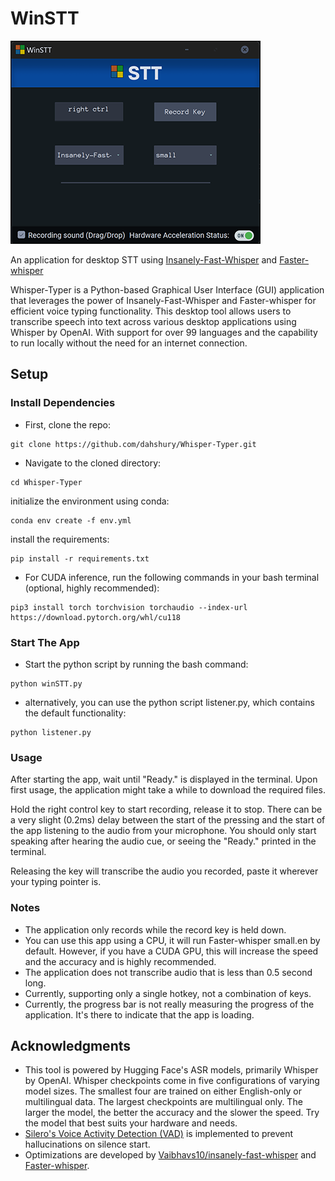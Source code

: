 # WinSTT

![Alt text](<untitled.png>)

An application for desktop STT using [Insanely-Fast-Whisper](https://github.com/Vaibhavs10/insanely-fast-whisper) and [Faster-whisper](https://github.com/SYSTRAN/faster-whisper)

Whisper-Typer is a Python-based Graphical User Interface (GUI) application that leverages the power of Insanely-Fast-Whisper and Faster-whisper for efficient  voice typing functionality. This desktop tool allows users to transcribe speech into text across various desktop applications using Whisper by OpenAI. With support for over 99 languages and the capability to run locally without the need for an internet connection.

## Setup

### Install Dependencies

- First, clone the repo:

```
git clone https://github.com/dahshury/Whisper-Typer.git
```

- Navigate to the cloned directory:

```
cd Whisper-Typer
```

initialize the environment using conda:

```
conda env create -f env.yml
```

install the requirements:

```
pip install -r requirements.txt
```

- For CUDA inference, run the following commands in your bash terminal (optional, highly recommended):

```
pip3 install torch torchvision torchaudio --index-url https://download.pytorch.org/whl/cu118
```

### Start The App

- Start the python script by running the bash command:

```
python winSTT.py
```

- alternatively, you can use the python script listener.py, which contains the default functionality:

```
python listener.py
```

### Usage

After starting the app, wait until "Ready." is displayed in the terminal. Upon first usage, the application might take a while to download the required files.

Hold the right control key to start recording, release it to stop. There can be a very slight (0.2ms) delay between the start of the pressing and the start of the app listening to the audio from your microphone. You should only start speaking after hearing the audio cue, or seeing the "Ready." printed in the terminal.

Releasing the key will transcribe the audio you recorded, paste it wherever your typing pointer is.

### Notes

- The application only records while the record key is held down.
- You can use this app using a CPU, it will run Faster-whisper small.en by default. However, if you have a CUDA GPU, this will increase the speed and the accuracy and is highly recommended.
- The application does not transcribe audio that is less than 0.5 second long.
- Currently, supporting only a single hotkey, not a combination of keys.
- Currently, the progress bar is not really measuring the progress of the application. It's there to indicate that the app is loading.

## Acknowledgments

- This tool is powered by Hugging Face's ASR models, primarily Whisper by OpenAI. Whisper checkpoints come in five configurations of varying model sizes. The smallest four are trained on either English-only or multilingual data. The largest checkpoints are multilingual only. The larger the model, the better the accuracy and the slower the speed. Try the model that best suits your hardware and needs.
- [Silero's Voice Activity Detection (VAD)](https://github.com/snakers4/silero-vad) is implemented to prevent hallucinations on silence start.
- Optimizations are developed by [Vaibhavs10/insanely-fast-whisper](https://github.com/Vaibhavs10/insanely-fast-whisper) and [Faster-whisper](https://github.com/SYSTRAN/faster-whisper).
